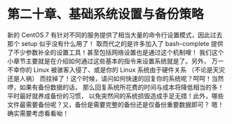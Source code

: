 # 第二十章、基础系统设置与备份策略


新的 CentOS 7 有针对不同的服务提供了相当大量的命令行设置模式，因此过去那个 setup 似乎没有什么用了！ 取而代之的是许多加入了 bash-complete 提供了不少参数补全的设置工具！甚至包括网络设置也是通过这个机制哩！ 我们这个小章节主要就是在介绍如何通过这些基本的指令来设置系统就是了。另外， 万一不幸你的 Linux 被骇客入侵了、或是你的 Linux 系统由于硬件关系 （不论是天灾还是人祸） 而挂掉了！这个时候，请问如何快速的回复你的系统呢？呵呵！当然啰，如果有备份数据的话， 那么回复系统所花费的时间与成本将降低相当的多！平时最好就养成备份的习惯， 以免突然间的系统损毁造成手足无措！此外，哪些文件最需要备份呢？又，备份是需要完整的备份还是仅备份重要数据即可？ 嗯！确实需要考虑看看呦！